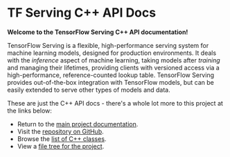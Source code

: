 # TF Serving C++ API Docs

**Welcome to the TensorFlow Serving C++ API documentation!**

TensorFlow Serving is a flexible, high-performance serving system for machine
learning models, designed for production environments. It deals with the
*inference* aspect of machine learning, taking models after *training* and
managing their lifetimes, providing clients with versioned access via a
high-performance, reference-counted lookup table. TensorFlow Serving provides
out-of-the-box integration with TensorFlow models, but can be easily extended to
serve other types of models and data.

These are just the C++ API docs - there's a whole lot more to this project at
the links below:

- Return to the [main project documentation](../../../).
- Visit the [repository on GitHub](https://github.com/tensorflow/serving).
- Browse the [list of C++ classes](./annotated.html).
- View a [file tree for the project](./files.html).
